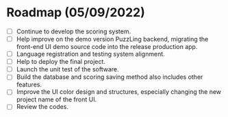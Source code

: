 # Roadmap (05/09/2022)

- [ ] Continue to develop the scoring system.
- [ ] Help improve on the demo version PuzzLing backend, migrating the front-end UI demo source code into the release production app.
- [ ] Language registration and testing system alignment.
- [ ] Help to deploy the final project.
- [ ] Launch the unit test of the software.
- [ ] Build the database and scoring saving method also includes other features.
- [ ] Improve the UI color design and structures, especially changing the new project name of the front UI.
- [ ] Review the codes.
